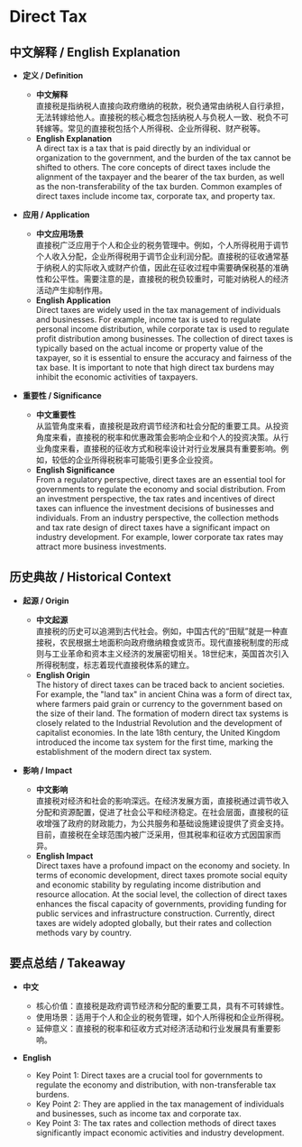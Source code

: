 # Direct Tax

## 中文解释 / English Explanation

* **定义 / Definition**  
  - **中文解释**  
    直接税是指纳税人直接向政府缴纳的税款，税负通常由纳税人自行承担，无法转嫁给他人。直接税的核心概念包括纳税人与负税人一致、税负不可转嫁等。常见的直接税包括个人所得税、企业所得税、财产税等。  
  - **English Explanation**  
    A direct tax is a tax that is paid directly by an individual or organization to the government, and the burden of the tax cannot be shifted to others. The core concepts of direct taxes include the alignment of the taxpayer and the bearer of the tax burden, as well as the non-transferability of the tax burden. Common examples of direct taxes include income tax, corporate tax, and property tax.

* **应用 / Application**  
  - **中文应用场景**  
    直接税广泛应用于个人和企业的税务管理中。例如，个人所得税用于调节个人收入分配，企业所得税用于调节企业利润分配。直接税的征收通常基于纳税人的实际收入或财产价值，因此在征收过程中需要确保税基的准确性和公平性。需要注意的是，直接税的税负较重时，可能对纳税人的经济活动产生抑制作用。  
  - **English Application**  
    Direct taxes are widely used in the tax management of individuals and businesses. For example, income tax is used to regulate personal income distribution, while corporate tax is used to regulate profit distribution among businesses. The collection of direct taxes is typically based on the actual income or property value of the taxpayer, so it is essential to ensure the accuracy and fairness of the tax base. It is important to note that high direct tax burdens may inhibit the economic activities of taxpayers.

* **重要性 / Significance**  
  - **中文重要性**  
    从监管角度来看，直接税是政府调节经济和社会分配的重要工具。从投资角度来看，直接税的税率和优惠政策会影响企业和个人的投资决策。从行业角度来看，直接税的征收方式和税率设计对行业发展具有重要影响。例如，较低的企业所得税税率可能吸引更多企业投资。  
  - **English Significance**  
    From a regulatory perspective, direct taxes are an essential tool for governments to regulate the economy and social distribution. From an investment perspective, the tax rates and incentives of direct taxes can influence the investment decisions of businesses and individuals. From an industry perspective, the collection methods and tax rate design of direct taxes have a significant impact on industry development. For example, lower corporate tax rates may attract more business investments.

## 历史典故 / Historical Context

* **起源 / Origin**  
  - **中文起源**  
    直接税的历史可以追溯到古代社会。例如，中国古代的“田赋”就是一种直接税，农民根据土地面积向政府缴纳粮食或货币。现代直接税制度的形成则与工业革命和资本主义经济的发展密切相关。18世纪末，英国首次引入所得税制度，标志着现代直接税体系的建立。  
  - **English Origin**  
    The history of direct taxes can be traced back to ancient societies. For example, the "land tax" in ancient China was a form of direct tax, where farmers paid grain or currency to the government based on the size of their land. The formation of modern direct tax systems is closely related to the Industrial Revolution and the development of capitalist economies. In the late 18th century, the United Kingdom introduced the income tax system for the first time, marking the establishment of the modern direct tax system.

* **影响 / Impact**  
  - **中文影响**  
    直接税对经济和社会的影响深远。在经济发展方面，直接税通过调节收入分配和资源配置，促进了社会公平和经济稳定。在社会层面，直接税的征收增强了政府的财政能力，为公共服务和基础设施建设提供了资金支持。目前，直接税在全球范围内被广泛采用，但其税率和征收方式因国家而异。  
  - **English Impact**  
    Direct taxes have a profound impact on the economy and society. In terms of economic development, direct taxes promote social equity and economic stability by regulating income distribution and resource allocation. At the social level, the collection of direct taxes enhances the fiscal capacity of governments, providing funding for public services and infrastructure construction. Currently, direct taxes are widely adopted globally, but their rates and collection methods vary by country.

## 要点总结 / Takeaway

* **中文**  
  - 核心价值：直接税是政府调节经济和分配的重要工具，具有不可转嫁性。  
  - 使用场景：适用于个人和企业的税务管理，如个人所得税和企业所得税。  
  - 延伸意义：直接税的税率和征收方式对经济活动和行业发展具有重要影响。  

* **English**  
  - Key Point 1: Direct taxes are a crucial tool for governments to regulate the economy and distribution, with non-transferable tax burdens.  
  - Key Point 2: They are applied in the tax management of individuals and businesses, such as income tax and corporate tax.  
  - Key Point 3: The tax rates and collection methods of direct taxes significantly impact economic activities and industry development.